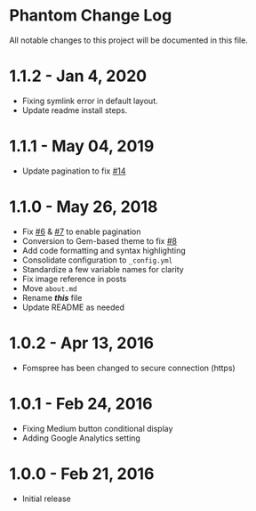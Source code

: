 # Phantom Change Log

All notable changes to this project will be documented in this file.

# 1.1.2 - Jan 4, 2020
- Fixing symlink error in default layout.
- Update readme install steps.

# 1.1.1 - May 04, 2019
- Update pagination to fix [#14](https://github.com/jamigibbs/phantom/issues/14)

# 1.1.0 - May 26, 2018
- Fix [#6](https://github.com/jamigibbs/phantom/issues/6) & [#7](https://github.com/jamigibbs/phantom/issues/6) to enable pagination
- Conversion to Gem-based theme to fix [#8](https://github.com/jamigibbs/phantom/issues/8)
- Add code formatting and syntax highlighting
- Consolidate configuration to `_config.yml`
- Standardize a few variable names for clarity
- Fix image reference in posts
- Move `about.md`
- Rename _**this**_ file
- Update README as needed

# 1.0.2 - Apr 13, 2016
- Fomspree has been changed to secure connection (https)

# 1.0.1 - Feb 24, 2016
- Fixing Medium button conditional display
- Adding Google Analytics setting

# 1.0.0 - Feb 21, 2016
- Initial release
